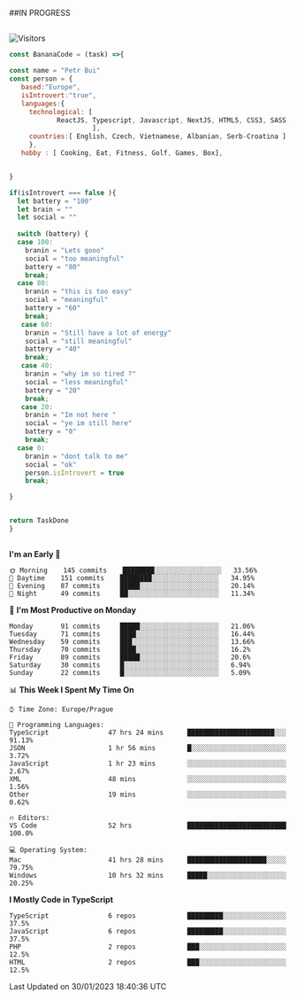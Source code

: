 ##IN PROGRESS
##
![Visitors](https://komarev.com/ghpvc/?username=petrbui&style=for-the-badge&label=Visitors+👀)
```Javascript
const BananaCode = (task) =>{

const name = "Petr Bui"
const person = {
   based:"Europe",
   isIntrovert:"true",
   languages:{
     technological: [ 
            ReactJS, Typescript, Javascript, NextJS, HTML5, CSS3, SASS, Redux, Node, Storybook, Styled-Component
                     ],
     countries:[ English, Czech, Vietnamese, Albanian, Serb-Croatina ]
     },
   hobby : [ Cooking, Eat, Fitness, Golf, Games, Box],


}

if(isIntrovert === false ){
  let battery = "100"
  let brain = ""
  let social = ""
  
  switch (battery) {
  case 100:
    branin = "Lets gooo"
    social = "too meaningful"
    battery = "80"
    break;
  case 80:
    branin = "this is too easy"
    social = "meaningful"
    battery = "60"
    break;
   case 60:
    branin = "Still have a lot of energy"
    social = "still meaningful"
    battery = "40"
    break;
   case 40:
    branin = "why im so tired ?"
    social = "less meaningful"
    battery = "20"
    break;
   case 20:
    branin = "Im not here "
    social = "ye im still here"
    battery = "0"
    break;
  case 0:
    branin = "dont talk to me"
    social = "ok"
    person.isIntrovert = true
    break;

}


return TaskDone
}
```



##
<!--
[![My GitHub stats](https://github-readme-stats.vercel.app/api?username=petrbui&theme=github_dark)](https://github.com/anuraghazra/github-readme-stats)

[![My wakatime stats](https://github-readme-stats.vercel.app/api/wakatime?username=petrbui&theme=github_dark)](https://github.com/anuraghazra/github-readme-stats)
-->
<!--START_SECTION:waka-->
**I'm an Early 🐤** 

```text
🌞 Morning    145 commits    ████████░░░░░░░░░░░░░░░░░   33.56% 
🌆 Daytime    151 commits    ████████░░░░░░░░░░░░░░░░░   34.95% 
🌃 Evening    87 commits     █████░░░░░░░░░░░░░░░░░░░░   20.14% 
🌙 Night      49 commits     ██░░░░░░░░░░░░░░░░░░░░░░░   11.34%

```
📅 **I'm Most Productive on Monday** 

```text
Monday       91 commits     █████░░░░░░░░░░░░░░░░░░░░   21.06% 
Tuesday      71 commits     ████░░░░░░░░░░░░░░░░░░░░░   16.44% 
Wednesday    59 commits     ███░░░░░░░░░░░░░░░░░░░░░░   13.66% 
Thursday     70 commits     ████░░░░░░░░░░░░░░░░░░░░░   16.2% 
Friday       89 commits     █████░░░░░░░░░░░░░░░░░░░░   20.6% 
Saturday     30 commits     █░░░░░░░░░░░░░░░░░░░░░░░░   6.94% 
Sunday       22 commits     █░░░░░░░░░░░░░░░░░░░░░░░░   5.09%

```


📊 **This Week I Spent My Time On** 

```text
⌚︎ Time Zone: Europe/Prague

💬 Programming Languages: 
TypeScript               47 hrs 24 mins      ██████████████████████░░░   91.13% 
JSON                     1 hr 56 mins        █░░░░░░░░░░░░░░░░░░░░░░░░   3.72% 
JavaScript               1 hr 23 mins        ░░░░░░░░░░░░░░░░░░░░░░░░░   2.67% 
XML                      48 mins             ░░░░░░░░░░░░░░░░░░░░░░░░░   1.56% 
Other                    19 mins             ░░░░░░░░░░░░░░░░░░░░░░░░░   0.62%

🔥 Editors: 
VS Code                  52 hrs              █████████████████████████   100.0%

💻 Operating System: 
Mac                      41 hrs 28 mins      ████████████████████░░░░░   79.75% 
Windows                  10 hrs 32 mins      █████░░░░░░░░░░░░░░░░░░░░   20.25%

```

**I Mostly Code in TypeScript** 

```text
TypeScript               6 repos             █████████░░░░░░░░░░░░░░░░   37.5% 
JavaScript               6 repos             █████████░░░░░░░░░░░░░░░░   37.5% 
PHP                      2 repos             ███░░░░░░░░░░░░░░░░░░░░░░   12.5% 
HTML                     2 repos             ███░░░░░░░░░░░░░░░░░░░░░░   12.5%

```



 Last Updated on 30/01/2023 18:40:36 UTC
<!--END_SECTION:waka-->
